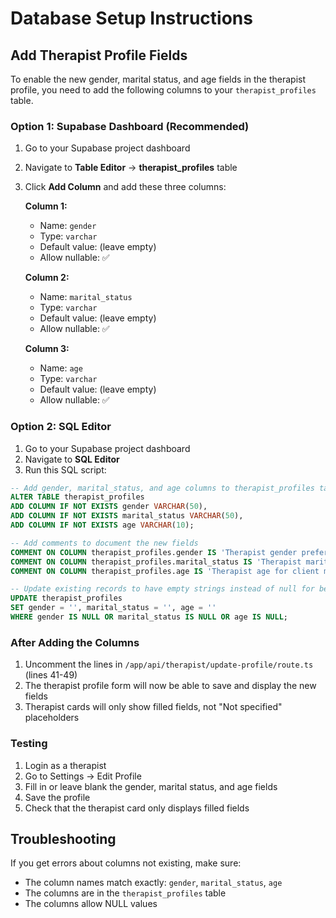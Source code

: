 # Database Setup Instructions

## Add Therapist Profile Fields

To enable the new gender, marital status, and age fields in the therapist profile, you need to add the following columns to your `therapist_profiles` table.

### Option 1: Supabase Dashboard (Recommended)

1. Go to your Supabase project dashboard
2. Navigate to **Table Editor** → **therapist_profiles** table
3. Click **Add Column** and add these three columns:

   **Column 1:**
   - Name: `gender`
   - Type: `varchar`
   - Default value: (leave empty)
   - Allow nullable: ✅

   **Column 2:**
   - Name: `marital_status`
   - Type: `varchar`
   - Default value: (leave empty)
   - Allow nullable: ✅

   **Column 3:**
   - Name: `age`
   - Type: `varchar`
   - Default value: (leave empty)
   - Allow nullable: ✅

### Option 2: SQL Editor

1. Go to your Supabase project dashboard
2. Navigate to **SQL Editor**
3. Run this SQL script:

```sql
-- Add gender, marital_status, and age columns to therapist_profiles table
ALTER TABLE therapist_profiles 
ADD COLUMN IF NOT EXISTS gender VARCHAR(50),
ADD COLUMN IF NOT EXISTS marital_status VARCHAR(50),
ADD COLUMN IF NOT EXISTS age VARCHAR(10);

-- Add comments to document the new fields
COMMENT ON COLUMN therapist_profiles.gender IS 'Therapist gender preference for client matching';
COMMENT ON COLUMN therapist_profiles.marital_status IS 'Therapist marital status for client matching';
COMMENT ON COLUMN therapist_profiles.age IS 'Therapist age for client matching';

-- Update existing records to have empty strings instead of null for better UI handling
UPDATE therapist_profiles 
SET gender = '', marital_status = '', age = ''
WHERE gender IS NULL OR marital_status IS NULL OR age IS NULL;
```

### After Adding the Columns

1. Uncomment the lines in `/app/api/therapist/update-profile/route.ts` (lines 41-49)
2. The therapist profile form will now be able to save and display the new fields
3. Therapist cards will only show filled fields, not "Not specified" placeholders

### Testing

1. Login as a therapist
2. Go to Settings → Edit Profile
3. Fill in or leave blank the gender, marital status, and age fields
4. Save the profile
5. Check that the therapist card only displays filled fields

## Troubleshooting

If you get errors about columns not existing, make sure:
- The column names match exactly: `gender`, `marital_status`, `age`
- The columns are in the `therapist_profiles` table
- The columns allow NULL values
